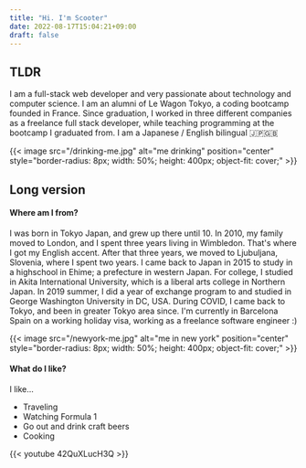 ```yaml
---
title: "Hi. I'm Scooter"
date: 2022-08-17T15:04:21+09:00
draft: false
---
```

## TLDR
I am a full-stack web developer and very passionate about technology and computer science. I am an alumni of Le Wagon Tokyo, a coding bootcamp founded in France. Since graduation, I worked in three different companies as a freelance full stack developer, while teaching programming at the bootcamp I graduated from. I am a Japanese / English bilingual 🇯🇵🇬🇧

{{< image src="/drinking-me.jpg" alt="me drinking" position="center" style="border-radius: 8px; width: 50%; height: 400px; object-fit: cover;" >}}

## Long version

#### Where am I from?
I was born in Tokyo Japan, and grew up there until 10. In 2010, my family moved to London, and I spent three years living in Wimbledon. That's where I got my English accent. After that three years, we moved to Ljubuljana, Slovenia, where I spent two years. I came back to Japan in 2015 to study in a highschool in Ehime; a prefecture in western Japan. For college, I studied in Akita International University, which is a liberal arts college in Northern Japan. In 2019 summer, I did a year of exchange program to and studied in George Washington University in DC, USA. During COVID, I came back to Tokyo, and been in greater Tokyo area since. I'm currently in Barcelona Spain on a working holiday visa, working as a freelance software engineer :)

{{< image src="/newyork-me.jpg" alt="me in new york" position="center" style="border-radius: 8px; width: 50%; height: 400px; object-fit: cover;" >}}

#### What do I like?

I like...
- Traveling
- Watching Formula 1
- Go out and drink craft beers
- Cooking

{{< youtube 42QuXLucH3Q >}}


